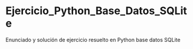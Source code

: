 # Ejercicio_Python_Base_Datos_SQLite
 Enunciado y solución de ejercicio resuelto en Python base datos SQLite

